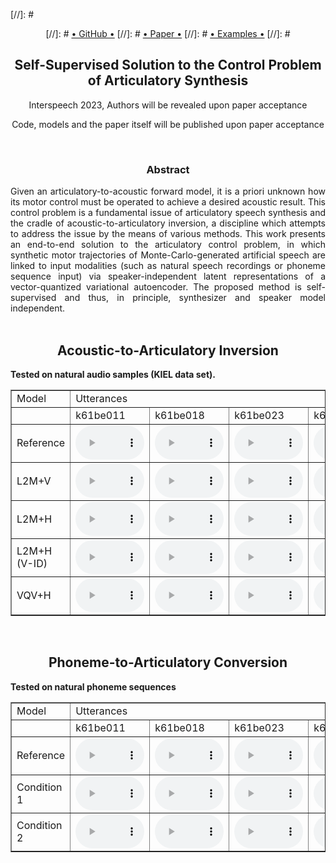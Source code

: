 

[//]: #      <center>
[//]: #        <a href="" class="btn2">• GitHub •</a>
[//]: #       <a href="" class="btn2">• Paper •</a></li>
[//]: #       <a href="" class="btn2">• Examples •</a></li>
[//]: #      </center>

<div style="text-align: center;">
<h2><b>Self-Supervised Solution to the Control Problem of Articulatory Synthesis</b></h2>
<p> Interspeech 2023, Authors will be revealed upon paper acceptance </p>
<p> Code, models and the paper itself will be published upon paper acceptance </p>
</div>

<br>
<div style="text-align: center;">
<h3>Abstract</h3>
</div>
<div style="text-align: justify"> 
Given an articulatory-to-acoustic forward model, it is a priori unknown how its motor control must be operated to achieve a desired acoustic result. This control problem is a fundamental issue of articulatory speech synthesis and the cradle of acoustic-to-articulatory inversion, a discipline which attempts to address the issue by the means of various methods. This work presents an end-to-end solution to the articulatory control problem, in which synthetic motor trajectories of Monte-Carlo-generated artificial speech are linked to input modalities (such as natural speech recordings or phoneme sequence input) via speaker-independent latent representations of a vector-quantized variational autoencoder. The proposed method is self-supervised and thus, in principle, synthesizer and speaker model independent.
</div>
<br>

<div style="text-align: center;">
<a id="audio_examples">
<h2>Acoustic-to-Articulatory Inversion</h2>
</a>
</div>

<p><b>Tested on natural audio samples (KIEL data set).</b></p>

<table border="1">
<tr><td>Model</td><td colspan="12">Utterances </td></tr>
<tr>
  <td></td>
 
  <td>k61be011</td>
  <td>k61be018</td>
  <td>k61be023</td>
  <td>k61be030</td>
  <td>k61be037</td>
  <td>k61be061</td>
  <td>k62be005</td>
  <td>k62be024</td>
  <td>k62be086</td>
  <td>k62be095</td>

  <td>k65be002</td>
  <td>k65be013</td>
  <td>k65be017</td>
  <td>k65be075</td>
  <td>k65be077</td>
  <td>k66be008</td>
  <td>k66be041</td>
  <td>k66be060</td>
  <td>k66be062</td>
  <td>k66be063</td>
</tr>


<tr><td>Reference</td>
  <td><audio controls style="width: 110px;" src="audio_examples/nat/k61be011.wav"></audio></td>
  <td><audio controls style="width: 110px;" src="audio_examples/nat/k61be018.wav"></audio></td>
  <td><audio controls style="width: 110px;" src="audio_examples/nat/k61be023.wav"></audio></td>
  <td><audio controls style="width: 110px;" src="audio_examples/nat/k61be030.wav"></audio></td>
  <td><audio controls style="width: 110px;" src="audio_examples/nat/k61be037.wav"></audio></td>
  <td><audio controls style="width: 110px;" src="audio_examples/nat/k61be061.wav"></audio></td>
  <td><audio controls style="width: 110px;" src="audio_examples/nat/k62be005.wav"></audio></td>
  <td><audio controls style="width: 110px;" src="audio_examples/nat/k62be024.wav"></audio></td>
  <td><audio controls style="width: 110px;" src="audio_examples/nat/k62be086.wav"></audio></td>
  <td><audio controls style="width: 110px;" src="audio_examples/nat/k62be095.wav"></audio></td>
  <td><audio controls style="width: 110px;" src="audio_examples/nat/k65be002.wav"></audio></td>
  <td><audio controls style="width: 110px;" src="audio_examples/nat/k65be013.wav"></audio></td>
  <td><audio controls style="width: 110px;" src="audio_examples/nat/k65be017.wav"></audio></td>
  <td><audio controls style="width: 110px;" src="audio_examples/nat/k65be075.wav"></audio></td>
  <td><audio controls style="width: 110px;" src="audio_examples/nat/k65be077.wav"></audio></td>
  <td><audio controls style="width: 110px;" src="audio_examples/nat/k66be008.wav"></audio></td>
  <td><audio controls style="width: 110px;" src="audio_examples/nat/k66be041.wav"></audio></td>
  <td><audio controls style="width: 110px;" src="audio_examples/nat/k66be060.wav"></audio></td>
  <td><audio controls style="width: 110px;" src="audio_examples/nat/k66be062.wav"></audio></td>
  <td><audio controls style="width: 110px;" src="audio_examples/nat/k66be063.wav"></audio></td>
</tr>
<tr><td>L2M+V</td>
  <td><audio controls style="width: 110px;" src="audio_examples/l2m/k61be011.wav"></audio></td>
  <td><audio controls style="width: 110px;" src="audio_examples/l2m/k61be018.wav"></audio></td>
  <td><audio controls style="width: 110px;" src="audio_examples/l2m/k61be023.wav"></audio></td>
  <td><audio controls style="width: 110px;" src="audio_examples/l2m/k61be030.wav"></audio></td>
  <td><audio controls style="width: 110px;" src="audio_examples/l2m/k61be037.wav"></audio></td>
  <td><audio controls style="width: 110px;" src="audio_examples/l2m/k61be061.wav"></audio></td>
  <td><audio controls style="width: 110px;" src="audio_examples/l2m/k62be005.wav"></audio></td>
  <td><audio controls style="width: 110px;" src="audio_examples/l2m/k62be024.wav"></audio></td>
  <td><audio controls style="width: 110px;" src="audio_examples/l2m/k62be086.wav"></audio></td>
  <td><audio controls style="width: 110px;" src="audio_examples/l2m/k62be095.wav"></audio></td>
  <td><audio controls style="width: 110px;" src="audio_examples/l2m/k65be002.wav"></audio></td>
  <td><audio controls style="width: 110px;" src="audio_examples/l2m/k65be013.wav"></audio></td>
  <td><audio controls style="width: 110px;" src="audio_examples/l2m/k65be017.wav"></audio></td>
  <td><audio controls style="width: 110px;" src="audio_examples/l2m/k65be075.wav"></audio></td>
  <td><audio controls style="width: 110px;" src="audio_examples/l2m/k65be077.wav"></audio></td>
  <td><audio controls style="width: 110px;" src="audio_examples/l2m/k66be008.wav"></audio></td>
  <td><audio controls style="width: 110px;" src="audio_examples/l2m/k66be041.wav"></audio></td>
  <td><audio controls style="width: 110px;" src="audio_examples/l2m/k66be060.wav"></audio></td>
  <td><audio controls style="width: 110px;" src="audio_examples/l2m/k66be062.wav"></audio></td>
  <td><audio controls style="width: 110px;" src="audio_examples/l2m/k66be063.wav"></audio></td>
</tr>
<tr><td>L2M+H</td>
  <td><audio controls style="width: 110px;" src="audio_examples/l2m_m2l/KIELk61_k61be011_generated_e2e.wav"></audio></td>
  <td><audio controls style="width: 110px;" src="audio_examples/l2m_m2l/KIELk61_k61be018_generated_e2e.wav"></audio></td>
  <td><audio controls style="width: 110px;" src="audio_examples/l2m_m2l/KIELk61_k61be023_generated_e2e.wav"></audio></td>
  <td><audio controls style="width: 110px;" src="audio_examples/l2m_m2l/KIELk61_k61be030_generated_e2e.wav"></audio></td>
  <td><audio controls style="width: 110px;" src="audio_examples/l2m_m2l/KIELk61_k61be037_generated_e2e.wav"></audio></td>
  <td><audio controls style="width: 110px;" src="audio_examples/l2m_m2l/KIELk61_k61be061_generated_e2e.wav"></audio></td>
  <td><audio controls style="width: 110px;" src="audio_examples/l2m_m2l/KIELk62_k62be005_generated_e2e.wav"></audio></td>
  <td><audio controls style="width: 110px;" src="audio_examples/l2m_m2l/KIELk62_k62be024_generated_e2e.wav"></audio></td>
  <td><audio controls style="width: 110px;" src="audio_examples/l2m_m2l/KIELk62_k62be086_generated_e2e.wav"></audio></td>
  <td><audio controls style="width: 110px;" src="audio_examples/l2m_m2l/KIELk62_k62be095_generated_e2e.wav"></audio></td>
  <td><audio controls style="width: 110px;" src="audio_examples/l2m_m2l/KIELk65_k65be002_generated_e2e.wav"></audio></td>
  <td><audio controls style="width: 110px;" src="audio_examples/l2m_m2l/KIELk65_k65be013_generated_e2e.wav"></audio></td>
  <td><audio controls style="width: 110px;" src="audio_examples/l2m_m2l/KIELk65_k65be017_generated_e2e.wav"></audio></td>
  <td><audio controls style="width: 110px;" src="audio_examples/l2m_m2l/KIELk65_k65be075_generated_e2e.wav"></audio></td>
  <td><audio controls style="width: 110px;" src="audio_examples/l2m_m2l/KIELk65_k65be077_generated_e2e.wav"></audio></td>
  <td><audio controls style="width: 110px;" src="audio_examples/l2m_m2l/KIELk66_k66be008_generated_e2e.wav"></audio></td>
  <td><audio controls style="width: 110px;" src="audio_examples/l2m_m2l/KIELk66_k66be041_generated_e2e.wav"></audio></td>
  <td><audio controls style="width: 110px;" src="audio_examples/l2m_m2l/KIELk66_k66be060_generated_e2e.wav"></audio></td>
  <td><audio controls style="width: 110px;" src="audio_examples/l2m_m2l/KIELk66_k66be062_generated_e2e.wav"></audio></td>
  <td><audio controls style="width: 110px;" src="audio_examples/l2m_m2l/KIELk66_k66be063_generated_e2e.wav"></audio></td>
</tr>
<tr><td>L2M+H (V-ID)</td>
  <td><audio controls style="width: 110px;" src="audio_examples/l2m_m2l_mc_id/KIELk61_k61be011_generated_e2e.wav"></audio></td>
  <td><audio controls style="width: 110px;" src="audio_examples/l2m_m2l_mc_id/KIELk61_k61be018_generated_e2e.wav"></audio></td>
  <td><audio controls style="width: 110px;" src="audio_examples/l2m_m2l_mc_id/KIELk61_k61be023_generated_e2e.wav"></audio></td>
  <td><audio controls style="width: 110px;" src="audio_examples/l2m_m2l_mc_id/KIELk61_k61be030_generated_e2e.wav"></audio></td>
  <td><audio controls style="width: 110px;" src="audio_examples/l2m_m2l_mc_id/KIELk61_k61be037_generated_e2e.wav"></audio></td>
  <td><audio controls style="width: 110px;" src="audio_examples/l2m_m2l_mc_id/KIELk61_k61be061_generated_e2e.wav"></audio></td>
  <td><audio controls style="width: 110px;" src="audio_examples/l2m_m2l_mc_id/KIELk62_k62be005_generated_e2e.wav"></audio></td>
  <td><audio controls style="width: 110px;" src="audio_examples/l2m_m2l_mc_id/KIELk62_k62be024_generated_e2e.wav"></audio></td>
  <td><audio controls style="width: 110px;" src="audio_examples/l2m_m2l_mc_id/KIELk62_k62be086_generated_e2e.wav"></audio></td>
  <td><audio controls style="width: 110px;" src="audio_examples/l2m_m2l_mc_id/KIELk62_k62be095_generated_e2e.wav"></audio></td>
  <td><audio controls style="width: 110px;" src="audio_examples/l2m_m2l_mc_id/KIELk65_k65be002_generated_e2e.wav"></audio></td>
  <td><audio controls style="width: 110px;" src="audio_examples/l2m_m2l_mc_id/KIELk65_k65be013_generated_e2e.wav"></audio></td>
  <td><audio controls style="width: 110px;" src="audio_examples/l2m_m2l_mc_id/KIELk65_k65be017_generated_e2e.wav"></audio></td>
  <td><audio controls style="width: 110px;" src="audio_examples/l2m_m2l_mc_id/KIELk65_k65be075_generated_e2e.wav"></audio></td>
  <td><audio controls style="width: 110px;" src="audio_examples/l2m_m2l_mc_id/KIELk65_k65be077_generated_e2e.wav"></audio></td>
  <td><audio controls style="width: 110px;" src="audio_examples/l2m_m2l_mc_id/KIELk66_k66be008_generated_e2e.wav"></audio></td>
  <td><audio controls style="width: 110px;" src="audio_examples/l2m_m2l_mc_id/KIELk66_k66be041_generated_e2e.wav"></audio></td>
  <td><audio controls style="width: 110px;" src="audio_examples/l2m_m2l_mc_id/KIELk66_k66be060_generated_e2e.wav"></audio></td>
  <td><audio controls style="width: 110px;" src="audio_examples/l2m_m2l_mc_id/KIELk66_k66be062_generated_e2e.wav"></audio></td>
  <td><audio controls style="width: 110px;" src="audio_examples/l2m_m2l_mc_id/KIELk66_k66be063_generated_e2e.wav"></audio></td>
</tr>
<tr><td>VQV+H</td>
  <td><audio controls style="width: 110px;" src="audio_examples/vqvae/KIELk61_k61be011_generated_e2e.wav"></audio></td>
  <td><audio controls style="width: 110px;" src="audio_examples/vqvae/KIELk61_k61be018_generated_e2e.wav"></audio></td>
  <td><audio controls style="width: 110px;" src="audio_examples/vqvae/KIELk61_k61be023_generated_e2e.wav"></audio></td>
  <td><audio controls style="width: 110px;" src="audio_examples/vqvae/KIELk61_k61be030_generated_e2e.wav"></audio></td>
  <td><audio controls style="width: 110px;" src="audio_examples/vqvae/KIELk61_k61be037_generated_e2e.wav"></audio></td>
  <td><audio controls style="width: 110px;" src="audio_examples/vqvae/KIELk61_k61be061_generated_e2e.wav"></audio></td>
  <td><audio controls style="width: 110px;" src="audio_examples/vqvae/KIELk62_k62be005_generated_e2e.wav"></audio></td>
  <td><audio controls style="width: 110px;" src="audio_examples/vqvae/KIELk62_k62be024_generated_e2e.wav"></audio></td>
  <td><audio controls style="width: 110px;" src="audio_examples/vqvae/KIELk62_k62be086_generated_e2e.wav"></audio></td>
  <td><audio controls style="width: 110px;" src="audio_examples/vqvae/KIELk62_k62be095_generated_e2e.wav"></audio></td>
  <td><audio controls style="width: 110px;" src="audio_examples/vqvae/KIELk65_k65be002_generated_e2e.wav"></audio></td>
  <td><audio controls style="width: 110px;" src="audio_examples/vqvae/KIELk65_k65be013_generated_e2e.wav"></audio></td>
  <td><audio controls style="width: 110px;" src="audio_examples/vqvae/KIELk65_k65be017_generated_e2e.wav"></audio></td>
  <td><audio controls style="width: 110px;" src="audio_examples/vqvae/KIELk65_k65be075_generated_e2e.wav"></audio></td>
  <td><audio controls style="width: 110px;" src="audio_examples/vqvae/KIELk65_k65be077_generated_e2e.wav"></audio></td>
  <td><audio controls style="width: 110px;" src="audio_examples/vqvae/KIELk66_k66be008_generated_e2e.wav"></audio></td>
  <td><audio controls style="width: 110px;" src="audio_examples/vqvae/KIELk66_k66be041_generated_e2e.wav"></audio></td>
  <td><audio controls style="width: 110px;" src="audio_examples/vqvae/KIELk66_k66be060_generated_e2e.wav"></audio></td>
  <td><audio controls style="width: 110px;" src="audio_examples/vqvae/KIELk66_k66be062_generated_e2e.wav"></audio></td>
  <td><audio controls style="width: 110px;" src="audio_examples/vqvae/KIELk66_k66be063_generated_e2e.wav"></audio></td>
</tr>

</table>


<br>
<div style="text-align: center;">
<h2>Phoneme-to-Articulatory Conversion</h2>
</div>

<p><b>Tested on natural phoneme sequences</b></p>

<table border="1">
<tr><td>Model</td><td colspan="12"> Utterances </td></tr>
<tr>
  <td></td>
 
  <td>k61be011</td>
  <td>k61be018</td>
  <td>k61be023</td>
  <td>k61be030</td>
  <td>k61be037</td>
  <td>k61be061</td>
  <td>k62be005</td>
  <td>k62be024</td>
  <td>k62be086</td>
  <td>k62be095</td>

  <td>k65be002</td>
  <td>k65be013</td>
  <td>k65be017</td>
  <td>k65be075</td>
  <td>k65be077</td>
  <td>k66be008</td>
  <td>k66be041</td>
  <td>k66be060</td>
  <td>k66be062</td>
  <td>k66be063</td>
</tr>


<tr><td>Reference</td>
  <td><audio controls style="width: 110px;" src="audio_examples/.wav"></audio></td>
  <td><audio controls style="width: 110px;" src="audio_examples/.wav"></audio></td>
  <td><audio controls style="width: 110px;" src="audio_examples/.wav"></audio></td>
  <td><audio controls style="width: 110px;" src="audio_examples/.wav"></audio></td>
  <td><audio controls style="width: 110px;" src="audio_examples/.wav"></audio></td>
  <td><audio controls style="width: 110px;" src="audio_examples/.wav"></audio></td>
  <td><audio controls style="width: 110px;" src="audio_examples/.wav"></audio></td>
  <td><audio controls style="width: 110px;" src="audio_examples/.wav"></audio></td>
  <td><audio controls style="width: 110px;" src="audio_examples/.wav"></audio></td>
  <td><audio controls style="width: 110px;" src="audio_examples/.wav"></audio></td>
</tr>
<tr><td>Condition 1</td>
  <td><audio controls style="width: 110px;" src="audio_examples/.wav"></audio></td>
  <td><audio controls style="width: 110px;" src="audio_examples/.wav"></audio></td>
  <td><audio controls style="width: 110px;" src="audio_examples/.wav"></audio></td>
  <td><audio controls style="width: 110px;" src="audio_examples/.wav"></audio></td>
  <td><audio controls style="width: 110px;" src="audio_examples/.wav"></audio></td>
  <td><audio controls style="width: 110px;" src="audio_examples/.wav"></audio></td>
  <td><audio controls style="width: 110px;" src="audio_examples/.wav"></audio></td>
  <td><audio controls style="width: 110px;" src="audio_examples/.wav"></audio></td>
  <td><audio controls style="width: 110px;" src="audio_examples/.wav"></audio></td>
  <td><audio controls style="width: 110px;" src="audio_examples/.wav"></audio></td>
</tr>
<tr><td>Condition 2</td>
  <td><audio controls style="width: 110px;" src="audio_examples/.wav"></audio></td>
  <td><audio controls style="width: 110px;" src="audio_examples/.wav"></audio></td>
  <td><audio controls style="width: 110px;" src="audio_examples/.wav"></audio></td>
  <td><audio controls style="width: 110px;" src="audio_examples/.wav"></audio></td>
  <td><audio controls style="width: 110px;" src="audio_examples/.wav"></audio></td>
  <td><audio controls style="width: 110px;" src="audio_examples/.wav"></audio></td>
  <td><audio controls style="width: 110px;" src="audio_examples/.wav"></audio></td>
  <td><audio controls style="width: 110px;" src="audio_examples/.wav"></audio></td>
  <td><audio controls style="width: 110px;" src="audio_examples/.wav"></audio></td>
  <td><audio controls style="width: 110px;" src="audio_examples/.wav"></audio></td>
</tr>


</table>


